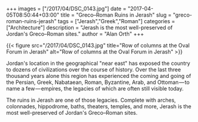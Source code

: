 +++
images = ["/2017/04/DSC_0143.jpg"]
date = "2017-04-05T08:50:44+03:00"
title = "Greco–Roman Ruins in Jerash"
slug = "greco-roman-ruins-jerash"
tags = ["Jerash","Greek","Roman"]
categories = ["Architecture"]
description = "Jerash is the most well-preserved of Jordan's Greco–Roman sites."
author = "Alan Orth"
+++

{{< figure src="/2017/04/DSC_0143.jpg" title="Row of columns at the Oval Forum in Jerash" alt="Row of columns at the Oval Forum in Jerash" >}}

Jordan's location in the geographical "near east" has exposed the country to dozens of civilizations over the course of history. Over the last three thousand years alone this region has experienced the coming and going of the Persian, Greek, Nabataean, Roman, Byzantine, Arab, and Ottoman — to name a few — empires, the legacies of which are often still visible today.

<!--more-->

The ruins in Jerash are one of those legacies. Complete with arches, colonnades, hippodrome, baths, theaters, temples, and more, Jerash is the most well-preserved of Jordan's Greco–Roman sites.
